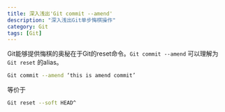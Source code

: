 ```yaml
---
title: 深入浅出'Git commit --amend'
description: "深入浅出Git单步悔棋操作"
category: Git
tags: [Git]
---
```


Git能够提供悔棋的奥秘在于Git的reset命令。`Git commit --amend` 可以理解为`Git reset` 的alias。
``` bash
Git commit --amend ‘this is amend commit’
```
等价于
``` bash
Git reset --soft HEAD^
```
